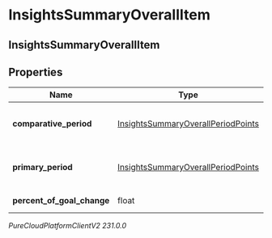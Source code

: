 # InsightsSummaryOverallItem

## InsightsSummaryOverallItem

## Properties

|Name | Type | Description | Notes|
|------------ | ------------- | ------------- | -------------|
| **comparative_period** | [InsightsSummaryOverallPeriodPoints](InsightsSummaryOverallPeriodPoints) | Insights data in the comparative period | [optional] |
| **primary_period** | [InsightsSummaryOverallPeriodPoints](InsightsSummaryOverallPeriodPoints) | Insights data in the primary period | [optional] |
| **percent_of_goal_change** | float | Percent of goal change | [optional] |



_PureCloudPlatformClientV2 231.0.0_
